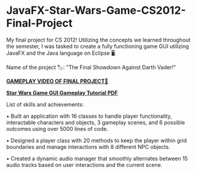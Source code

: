 # JavaFX-Star-Wars-Game-CS2012-Final-Project
My final project for CS 2012! Utilizing the concepts we learned throughout the semester, I was tasked to create a fully functioning game GUI utilizing JavaFX and the Java language on Eclipse 🖥️.

Name of the project 🏷️: "The Final Showdown Against Darth Vader!"

[**GAMEPLAY VIDEO OF FINAL PROJECT🎥**](https://photos.onedrive.com/share/C6CD408D2923892F!31729?cid=C6CD408D2923892F&resId=C6CD408D2923892F!31729&authkey=!ANmNCDYQwxWEEew&ithint=video&e=M9ziKj) 

[**Star Wars Game GUI Gameplay Tutorial PDF**](https://github.com/user-attachments/files/16719047/Star.Wars.Game.GUI.Gameplay.Tutorial.pdf)

List of skills and achievements:

• Built an application with 16 classes to handle player functionality, interactable characters and objects, 3 gameplay scenes, and 6 possible outcomes using over 5000 lines of code.

• Designed a player class with 20 methods to keep the player within grid boundaries and manage interactions with 8 different NPC objects.

• Created a dynamic audio manager that smoothly alternates between 15 audio tracks based on user interactions and the current scene.
